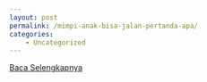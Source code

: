 ```yaml
---
layout: post
permalink: /mimpi-anak-bisa-jalan-pertanda-apa/
categories:
    - Uncategorized
---
```


[Baca Selengkapnya](/10)